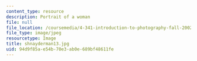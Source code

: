 ```yaml
---
content_type: resource
description: Portrait of a woman
file: null
file_location: /coursemedia/4-341-introduction-to-photography-fall-2002/94d9f85ae54b70e3ab0e689bf48611fe_shnayderman13.jpg
file_type: image/jpeg
resourcetype: Image
title: shnayderman13.jpg
uid: 94d9f85a-e54b-70e3-ab0e-689bf48611fe
---
```

